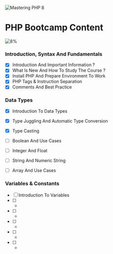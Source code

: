 ![Mastering PHP 8](https://elzero.org/php-bootcamp.png)

# PHP Bootcamp Content

![8%](https://progress-bar.dev/8/?title=Done)

### Introduction, Syntax And Fundamentals

- [x] Introduction And Important Information ?
- [x] What Is New And How To Study The Course ?
- [x] Install PHP And Prepare Environment To Work
- [x] PHP Tags & Instruction Separation
- [x] Comments And Best Practice

### Data Types

- [x] Introduction To Data Types
- [x] Type Juggling And Automatic Type Conversion
- [x] Type Casting
- [ ] Boolean And Use Cases
- [ ] Integer And Float
- [ ] String And Numeric String
- [ ] Array And Use Cases


### Variables & Constants

- [ ] Introduction To Variables
- [ ] -
- [ ] -
- [ ] -
- [ ] -
- [ ] -
